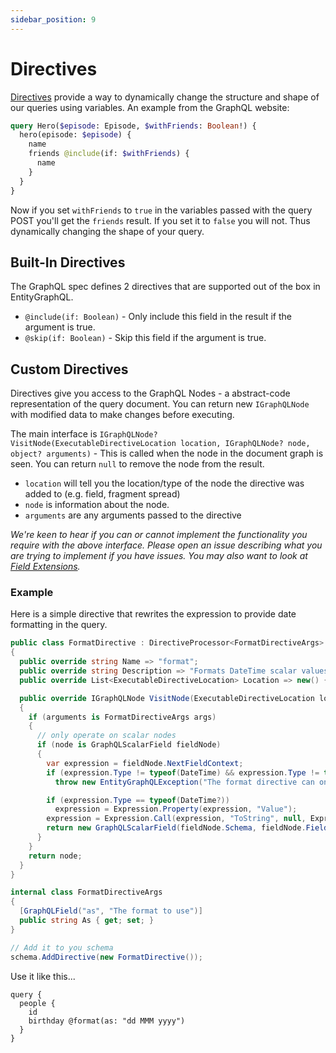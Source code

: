 ```yaml
---
sidebar_position: 9
---
```


# Directives

[Directives](https://graphql.org/learn/queries/#directives) provide a way to dynamically change the structure and shape of our queries using variables. An example from the GraphQL website:

```graphql
query Hero($episode: Episode, $withFriends: Boolean!) {
  hero(episode: $episode) {
    name
    friends @include(if: $withFriends) {
      name
    }
  }
}
```

Now if you set `withFriends` to `true` in the variables passed with the query POST you'll get the `friends` result. If you set it to `false` you will not. Thus dynamically changing the shape of your query.

## Built-In Directives

The GraphQL spec defines 2 directives that are supported out of the box in EntityGraphQL.

- `@include(if: Boolean)` - Only include this field in the result if the argument is true.
- `@skip(if: Boolean)` - Skip this field if the argument is true.

## Custom Directives

Directives give you access to the GraphQL Nodes - a abstract-code representation of the query document. You can return new `IGraphQLNode` with modified data to make changes before executing.

The main interface is `IGraphQLNode? VisitNode(ExecutableDirectiveLocation location, IGraphQLNode? node, object? arguments)` - This is called when the node in the document graph is seen. You can return `null` to remove the node from the result.
- `location` will tell you the location/type of the node the directive was added to (e.g. field, fragment spread)
-  `node` is information about the node.
- `arguments` are any arguments passed to the directive

_We're keen to hear if you can or cannot implement the functionality you require with the above interface. Please open an issue describing what you are trying to implement if you have issues. You may also want to look at [Field Extensions](../field-extensions/)._

### Example

Here is a simple directive that rewrites the expression to provide date formatting in the query.

```cs
public class FormatDirective : DirectiveProcessor<FormatDirectiveArgs>
{
  public override string Name => "format";
  public override string Description => "Formats DateTime scalar values";
  public override List<ExecutableDirectiveLocation> Location => new() { ExecutableDirectiveLocation.FIELD };

  public override IGraphQLNode VisitNode(ExecutableDirectiveLocation location, IGraphQLNode node, object arguments)
  {
    if (arguments is FormatDirectiveArgs args)
    {
      // only operate on scalar nodes
      if (node is GraphQLScalarField fieldNode)
      {
        var expression = fieldNode.NextFieldContext;
        if (expression.Type != typeof(DateTime) && expression.Type != typeof(DateTime?))
          throw new EntityGraphQLException("The format directive can only be used on DateTime fields");

        if (expression.Type == typeof(DateTime?))
          expression = Expression.Property(expression, "Value"); 
        expression = Expression.Call(expression, "ToString", null, Expression.Constant(args.As));
        return new GraphQLScalarField(fieldNode.Schema, fieldNode.Field, fieldNode.Name, expression, fieldNode.RootParameter, fieldNode.ParentNode, fieldNode.Arguments);
      }
    }
    return node;
  }
}

internal class FormatDirectiveArgs
{
  [GraphQLField("as", "The format to use")]
  public string As { get; set; }
}

// Add it to you schema
schema.AddDirective(new FormatDirective());
```

Use it like this...

```gql
query {
  people {
    id
    birthday @format(as: "dd MMM yyyy")
  }
}
```
